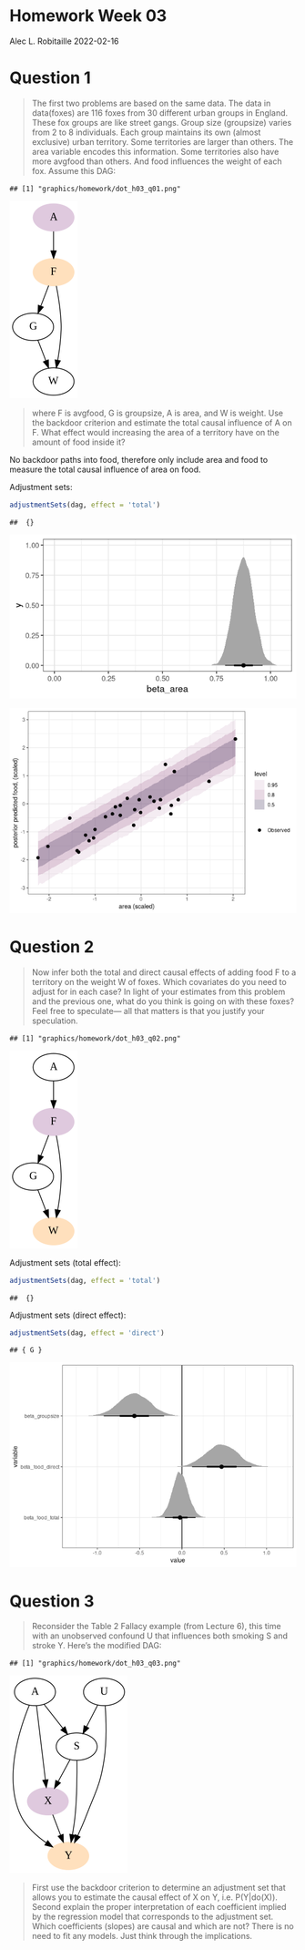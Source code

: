 Homework Week 03
================
Alec L. Robitaille
2022-02-16

# Question 1

> The first two problems are based on the same data. The data in
> data(foxes) are 116 foxes from 30 different urban groups in England.
> These fox groups are like street gangs. Group size (groupsize) varies
> from 2 to 8 individuals. Each group maintains its own (almost
> exclusive) urban territory. Some territories are larger than others.
> The area variable encodes this information. Some territories also have
> more avgfood than others. And food influences the weight of each fox.
> Assume this DAG:

    ## [1] "graphics/homework/dot_h03_q01.png"

![](../graphics/homework/dot_h03_q01.png)

> where F is avgfood, G is groupsize, A is area, and W is weight. Use
> the backdoor criterion and estimate the total causal influence of A on
> F. What effect would increasing the area of a territory have on the
> amount of food inside it?

No backdoor paths into food, therefore only include area and food to
measure the total causal influence of area on food.

Adjustment sets:

``` r
adjustmentSets(dag, effect = 'total')
```

    ##  {}

![](../graphics/homework/h03_q01_halfeye_beta_area-1.png)<!-- -->

![](../graphics/homework/h03_q01_food_predictions-1.png)<!-- -->

# Question 2

> Now infer both the total and direct causal effects of adding food F to
> a territory on the weight W of foxes. Which covariates do you need to
> adjust for in each case? In light of your estimates from this problem
> and the previous one, what do you think is going on with these foxes?
> Feel free to speculate— all that matters is that you justify your
> speculation.

    ## [1] "graphics/homework/dot_h03_q02.png"

![](../graphics/homework/dot_h03_q02.png)

Adjustment sets (total effect):

``` r
adjustmentSets(dag, effect = 'total')
```

    ##  {}

Adjustment sets (direct effect):

``` r
adjustmentSets(dag, effect = 'direct')
```

    ## { G }

![](../graphics/homework/h03_q02_total_direct-1.png)<!-- -->

# Question 3

> Reconsider the Table 2 Fallacy example (from Lecture 6), this time
> with an unobserved confound U that influences both smoking S and
> stroke Y. Here’s the modified DAG:

    ## [1] "graphics/homework/dot_h03_q03.png"

![](../graphics/homework/dot_h03_q03.png)

> First use the backdoor criterion to determine an adjustment set that
> allows you to estimate the causal effect of X on Y, i.e. P(Y\|do(X)).
> Second explain the proper interpretation of each coefficient implied
> by the regression model that corresponds to the adjustment set. Which
> coefficients (slopes) are causal and which are not? There is no need
> to fit any models. Just think through the implications.
